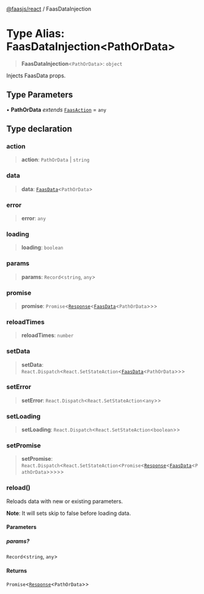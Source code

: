[@faasjs/react](../README.md) / FaasDataInjection

# Type Alias: FaasDataInjection\<PathOrData\>

> **FaasDataInjection**\<`PathOrData`\>: `object`

Injects FaasData props.

## Type Parameters

• **PathOrData** *extends* [`FaasAction`](FaasAction.md) = `any`

## Type declaration

### action

> **action**: `PathOrData` \| `string`

### data

> **data**: [`FaasData`](FaasData.md)\<`PathOrData`\>

### error

> **error**: `any`

### loading

> **loading**: `boolean`

### params

> **params**: `Record`\<`string`, `any`\>

### promise

> **promise**: `Promise`\<[`Response`](../classes/Response.md)\<[`FaasData`](FaasData.md)\<`PathOrData`\>\>\>

### reloadTimes

> **reloadTimes**: `number`

### setData

> **setData**: `React.Dispatch`\<`React.SetStateAction`\<[`FaasData`](FaasData.md)\<`PathOrData`\>\>\>

### setError

> **setError**: `React.Dispatch`\<`React.SetStateAction`\<`any`\>\>

### setLoading

> **setLoading**: `React.Dispatch`\<`React.SetStateAction`\<`boolean`\>\>

### setPromise

> **setPromise**: `React.Dispatch`\<`React.SetStateAction`\<`Promise`\<[`Response`](../classes/Response.md)\<[`FaasData`](FaasData.md)\<`PathOrData`\>\>\>\>\>

### reload()

Reloads data with new or existing parameters.

**Note**: It will sets skip to false before loading data.

#### Parameters

##### params?

`Record`\<`string`, `any`\>

#### Returns

`Promise`\<[`Response`](../classes/Response.md)\<`PathOrData`\>\>

